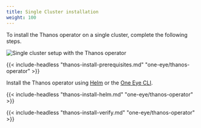 ```yaml
---
title: Single Cluster installation
weight: 100
---
```


To install the Thanos operator on a single cluster, complete the following steps.

![Single cluster setup with the Thanos operator](../../img/thanos-single-cluster2.png)

{{< include-headless "thanos-install-prerequisites.md" "one-eye/thanos-operator" >}}

Install the Thanos operator using [Helm](#install-helm) or the [One Eye CLI](#install-one-eye).

{{< include-headless "thanos-install-helm.md" "one-eye/thanos-operator" >}}

{{< include-headless "thanos-install-verify.md" "one-eye/thanos-operator" >}}
